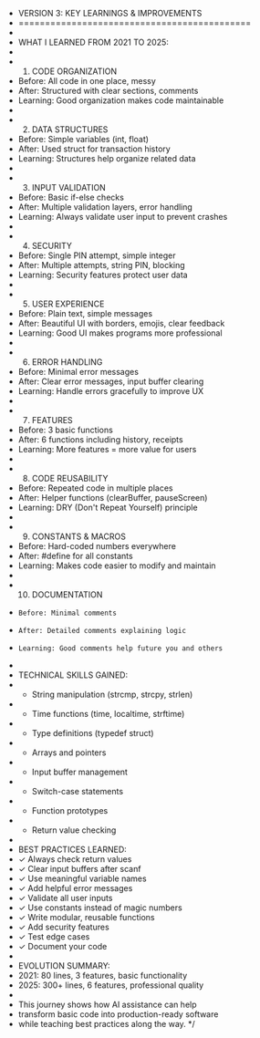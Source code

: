 * VERSION 3: KEY LEARNINGS & IMPROVEMENTS
 * ============================================
 * 
 * WHAT I LEARNED FROM 2021 TO 2025:
 * 
 * 1. CODE ORGANIZATION
 *    Before: All code in one place, messy
 *    After: Structured with clear sections, comments
 *    Learning: Good organization makes code maintainable
 * 
 * 2. DATA STRUCTURES
 *    Before: Simple variables (int, float)
 *    After: Used struct for transaction history
 *    Learning: Structures help organize related data
 * 
 * 3. INPUT VALIDATION
 *    Before: Basic if-else checks
 *    After: Multiple validation layers, error handling
 *    Learning: Always validate user input to prevent crashes
 * 
 * 4. SECURITY
 *    Before: Single PIN attempt, simple integer
 *    After: Multiple attempts, string PIN, blocking
 *    Learning: Security features protect user data
 * 
 * 5. USER EXPERIENCE
 *    Before: Plain text, simple messages
 *    After: Beautiful UI with borders, emojis, clear feedback
 *    Learning: Good UI makes programs more professional
 * 
 * 6. ERROR HANDLING
 *    Before: Minimal error messages
 *    After: Clear error messages, input buffer clearing
 *    Learning: Handle errors gracefully to improve UX
 * 
 * 7. FEATURES
 *    Before: 3 basic functions
 *    After: 6 functions including history, receipts
 *    Learning: More features = more value for users
 * 
 * 8. CODE REUSABILITY
 *    Before: Repeated code in multiple places
 *    After: Helper functions (clearBuffer, pauseScreen)
 *    Learning: DRY (Don't Repeat Yourself) principle
 * 
 * 9. CONSTANTS & MACROS
 *    Before: Hard-coded numbers everywhere
 *    After: #define for all constants
 *    Learning: Makes code easier to modify and maintain
 * 
 * 10. DOCUMENTATION
 *     Before: Minimal comments
 *     After: Detailed comments explaining logic
 *     Learning: Good comments help future you and others
 * 
 * TECHNICAL SKILLS GAINED:
 * - String manipulation (strcmp, strcpy, strlen)
 * - Time functions (time, localtime, strftime)
 * - Type definitions (typedef struct)
 * - Arrays and pointers
 * - Input buffer management
 * - Switch-case statements
 * - Function prototypes
 * - Return value checking
 * 
 * BEST PRACTICES LEARNED:
 * ✓ Always check return values
 * ✓ Clear input buffers after scanf
 * ✓ Use meaningful variable names
 * ✓ Add helpful error messages
 * ✓ Validate all user inputs
 * ✓ Use constants instead of magic numbers
 * ✓ Write modular, reusable functions
 * ✓ Add security features
 * ✓ Test edge cases
 * ✓ Document your code
 * 
 * EVOLUTION SUMMARY:
 * 2021: 80 lines, 3 features, basic functionality
 * 2025: 300+ lines, 6 features, professional quality
 * 
 * This journey shows how AI assistance can help
 * transform basic code into production-ready software
 * while teaching best practices along the way.
 */
